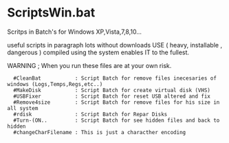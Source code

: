 # ScriptsWin.bat
Scritps in Batch's for Windows XP,Vista,7,8,10...

useful scripts in paragraph lots without downloads USE ( heavy, installable , dangerous ) compiled using the system enables IT to the fullest.

WARNING ; When you run these files are at your own risk.

```
  #CleanBat           : Script Batch for remove files inecesaries of windows (Logs,Temps,Regs,etc..)
  #MakeDisk           : Script Batch for create virtual disk (VHS)
  #USBFixer           : Script Batch for reset USB altered and fix
  #Remove4size        : Script Batch for remove files for his size in all system
  #rdisk              : Script Batch for Repar Disks
  #Turn-(ON..         : Script Batch for see hidden files and back to hidden
  #changeCharFilename : This is just a characther encoding
```

